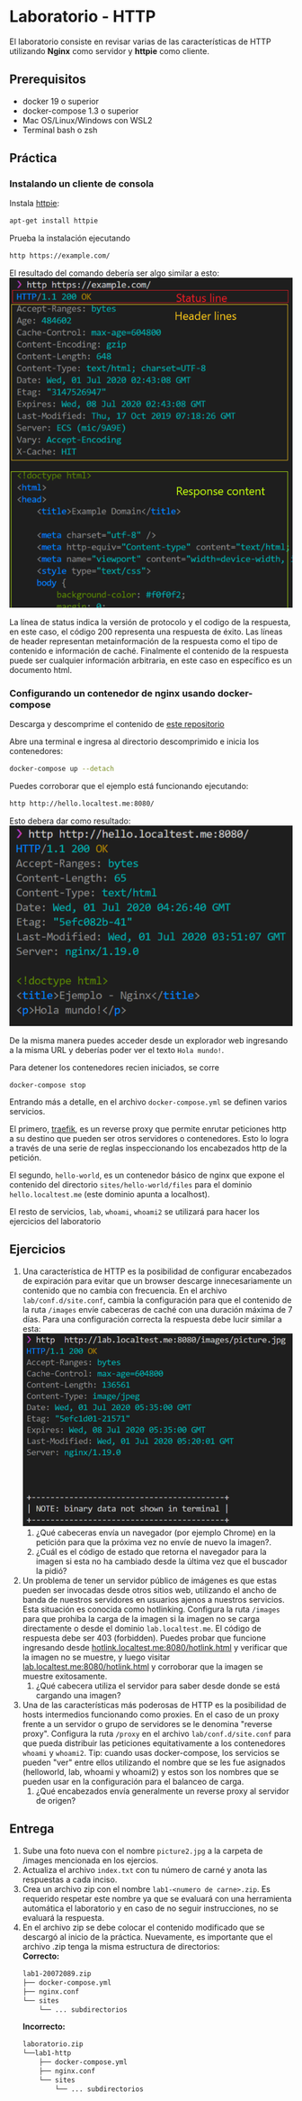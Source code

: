 # Laboratorio - HTTP

El laboratorio consiste en revisar varias de las características de HTTP 
utilizando **Nginx** como servidor y **httpie** como cliente.

## Prerequisitos

* docker 19 o superior
* docker-compose 1.3 o superior
* Mac OS/Linux/Windows con WSL2
* Terminal bash o zsh

## Práctica

### Instalando un cliente de consola
Instala [httpie](https://httpie.org/):

```bash
apt-get install httpie
```

Prueba la instalación ejecutando 

```bash
http https://example.com/
```

El resultado del comando debería ser algo similar a esto:
![](images/http-example-response.png)

La línea de status indica la versión de protocolo y el codigo de la respuesta,
en este caso, el código 200 representa una respuesta de éxito. Las líneas de
header representan metainformación de la respuesta como el tipo de contenido
e información de caché. Finalmente el contenido de la respuesta puede ser
cualquier información arbitraria, en este caso en específico es un documento
html.

### Configurando un contenedor de nginx usando docker-compose
Descarga y descomprime el contenido de [este repositorio](https://github.com/javiertoledos/lab1-http/archive/master.zip)

Abre una terminal e ingresa al directorio descomprimido e inicia 
los contenedores:

```bash
docker-compose up --detach
```

Puedes corroborar que el ejemplo está funcionando ejecutando:

```bash
http http://hello.localtest.me:8080/
```

Esto debera dar como resultado: 
![](images/http-hello-world-response.png)

De la misma manera puedes acceder desde un explorador web ingresando a la misma
URL y deberías poder ver el texto `Hola mundo!`.

Para detener los contenedores recien iniciados, se corre

```
docker-compose stop
```

Entrando más a detalle, en el archivo `docker-compose.yml` se definen varios 
servicios. 

El primero, [traefik], es un reverse proxy que permite enrutar peticiones http a su destino que pueden ser otros servidores o contenedores. Esto lo logra a través
de una serie de reglas inspeccionando los encabezados http de la petición.

El segundo, `hello-world`, es un contenedor básico de nginx que expone el 
contenido del directorio `sites/hello-world/files` para el dominio 
`hello.localtest.me` (este dominio apunta a localhost).

El resto de servicios, `lab`, `whoami`, `whoami2` se utilizará para hacer
los ejercicios del laboratorio

## Ejercicios
1. Una característica de HTTP es la posibilidad de configurar encabezados de 
  expiración para evitar que un browser descarge innecesariamente un contenido 
  que no cambia con frecuencia. En el archivo `lab/conf.d/site.conf`, cambia la 
  configuración para que el contenido de la ruta `/images` envíe cabeceras de
  caché con una duración máxima de 7 días. Para una configuración correcta la 
  respuesta debe lucir similar a esta: ![](images/http-picture-cache-headers.png)
    1. ¿Qué cabeceras envía un navegador (por ejemplo Chrome) en la petición
    para que la próxima vez no envíe de nuevo la imagen?.
    2. ¿Cuál es el código de estado que retorna el navegador para la imagen si
    esta no ha cambiado desde la última vez que el buscador la pidió?
2. Un problema de tener un servidor público de imágenes es que estas pueden ser
  invocadas desde otros sitios web, utilizando el ancho de banda de nuestros 
  servidores en usuarios ajenos a nuestros servicios. Esta situación es conocida
  como hotlinking. Configura la ruta `/images` para que prohiba la carga de la 
  imagen si la imagen no se carga directamente o desde el dominio
  `lab.localtest.me`. El código de respuesta debe ser 403 (forbidden). Puedes
  probar que funcione ingresando desde [hotlink.localtest.me:8080/hotlink.html]()
  y verificar que la imagen no se muestre, y luego visitar [lab.localtest.me:8080/hotlink.html]()
  y corroborar que la imagen se muestre exitosamente.
    1. ¿Qué cabecera utiliza el servidor para saber desde donde se está cargando
    una imagen?
3. Una de las características más poderosas de HTTP es la posibilidad de hosts 
  intermedios funcionando como proxies. En el caso de un proxy frente a un 
  servidor o grupo de servidores se le denomina "reverse proxy". Configura la 
  ruta `/proxy` en el archivo `lab/conf.d/site.conf` para que pueda distribuir 
  las peticiones equitativamente a los contenedores `whoami` y `whoami2`. Tip: 
  cuando usas docker-compose, los servicios se pueden "ver" entre ellos 
  utilizando el nombre que se les fue asignados (helloworld, lab, whoami y 
  whoami2) y estos son los nombres que se pueden usar en la configuración para
  el balanceo de carga.
    1. ¿Qué encabezados envía generalmente un reverse proxy al servidor de
      origen?

## Entrega
1. Sube una foto nueva con el nombre `picture2.jpg` a la carpeta de /images 
  mencionada en los ejercios.
2. Actualiza el archivo `index.txt` con tu número de carné y anota las 
  respuestas a cada inciso.
3. Crea un archivo zip con el nombre `lab1-<numero de carne>.zip`. Es requerido
  respetar este nombre ya que se evaluará con una herramienta automática el 
  laboratorio y en caso de no seguir instrucciones, no se evaluará la respuesta.
4. En el archivo zip se debe colocar el contenido modificado que se descargó al
  inicio de la práctica. Nuevamente, es importante que el archivo .zip tenga la 
  misma estructura de directorios:  
    **Correcto:**  
    ```
    lab1-20072089.zip
    ├── docker-compose.yml
    ├── nginx.conf
    └── sites
        └── ... subdirectorios
    ```
    **Incorrecto:**  
    ```
    laboratorio.zip
    └──lab1-http 
        ├── docker-compose.yml
        ├── nginx.conf
        └── sites
            └── ... subdirectorios
    ```

[traefik]: https://docs.traefik.io/
